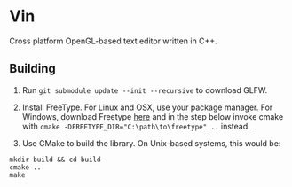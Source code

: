 # Vin

Cross platform OpenGL-based text editor written in C++.

## Building

1. Run `git submodule update --init --recursive` to download GLFW.

2. Install FreeType. For Linux and OSX, use your package manager. For Windows, download Freetype [here](https://github.com/ubawurinna/freetype-windows-binaries/releases) and in the step below invoke cmake with `cmake -DFREETYPE_DIR="C:\path\to\freetype" ..` instead.

3. Use CMake to build the library. On Unix-based systems, this would be:
```
mkdir build && cd build
cmake ..
make
```
